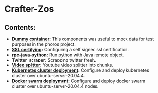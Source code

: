 # Crafter-Zos



## Contents:

 - **[Dummy container](dummy_container/):** This components was useful to mock data for test purposes in the phoros project.
 - **[SSL certifying](ssl_certifying/):** Configuring a self signed ssl certification.
 - **[rpc-java-python](rpc-java-python/):** Run python with Java remote object.
 - **[Twitter_scraper](twitter_scraper/):** Scrapping twitter freely.
 - **[Video splitter](video_splitter/):** Youtube video splitter into chunks.
 - **[Kubernetes cluster deployment](kubernetes-cluster-ubuntu-server-20.04.4-config/):**  Configure and deploy kubernetes cluster over ubuntu-server-20.04.4.
 - **[Docker swarm deployment](docker-swarm/):**  Configure and deploy docker swarm cluster over ubuntu-server-20.04.4 nodes.








